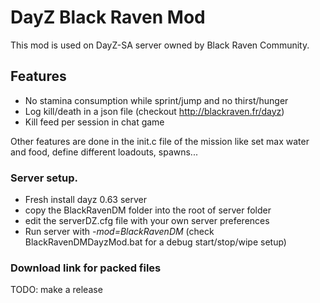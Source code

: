 # DayZ Black Raven Mod
This mod is used on DayZ-SA server owned by Black Raven Community.

## Features
- No stamina consumption while sprint/jump and no thirst/hunger
- Log kill/death in a json file (checkout http://blackraven.fr/dayz)
- Kill feed per session in chat game

Other features are done in the init.c file of the mission like set max water and food, define different loadouts, spawns...

### Server setup.
- Fresh install dayz 0.63 server
- copy the BlackRavenDM folder into the root of server folder
- edit the serverDZ.cfg file with your own server preferences
- Run server with *-mod=BlackRavenDM* (check BlackRavenDMDayzMod.bat for a debug start/stop/wipe setup)

### Download link for packed files
TODO: make a release
